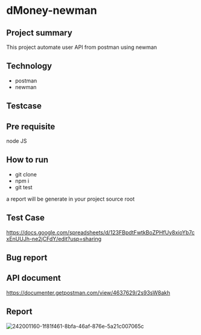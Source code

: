 # dMoney-newman
## Project summary 
This project automate user API from postman using newman
## Technology
- postman
- newman
## Testcase
<link>

## Pre requisite
node JS

## How to run
- git clone 
- npm i 
- git test 

a report will be generate in your project source root
## Test Case
https://docs.google.com/spreadsheets/d/123FBpdtFwtkBoZPHfUy8xioYb7cxEnUUJh-ne2jCFdY/edit?usp=sharing

## Bug report

<link>

## API document

https://documenter.getpostman.com/view/4637629/2s93sW8akh

## Report

![242001160-1f81f461-8bfa-46af-876e-5a21c007065c](https://github.com/AlinoorSarker/dMoney-newman/assets/14216517/7c5610f4-f220-4b3d-afc4-22ced2506f3b)
